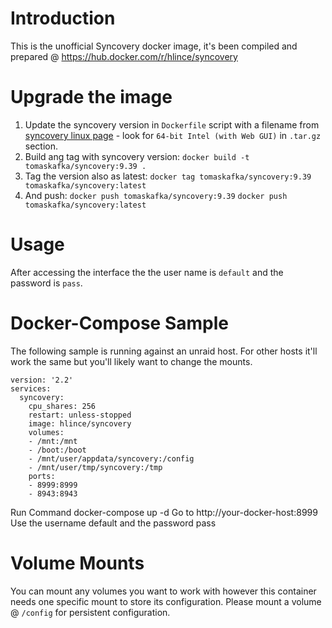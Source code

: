 # Introduction
This is the unofficial Syncovery docker image, it's been compiled and prepared @ https://hub.docker.com/r/hlince/syncovery

# Upgrade the image
1. Update the syncovery version in `Dockerfile` script with a filename from [syncovery linux page](https://www.syncovery.com/syncovery9linux/) - look for `64-bit Intel (with Web GUI)` in `.tar.gz` section.
2. Build ang tag with syncovery version: `docker build -t tomaskafka/syncovery:9.39 .`
3. Tag the version also as latest:
  `docker tag tomaskafka/syncovery:9.39 tomaskafka/syncovery:latest`
4. And push:
  `docker push tomaskafka/syncovery:9.39`
  `docker push tomaskafka/syncovery:latest`

# Usage
After accessing the interface the the user name is `default` and the password is `pass`.

# Docker-Compose Sample
The following sample is running against an unraid host. For other hosts it'll work the same but you'll likely want to change the mounts.

```
version: '2.2'
services:
  syncovery:
    cpu_shares: 256
    restart: unless-stopped
    image: hlince/syncovery
    volumes:
    - /mnt:/mnt
    - /boot:/boot
    - /mnt/user/appdata/syncovery:/config
    - /mnt/user/tmp/syncovery:/tmp
    ports:
    - 8999:8999
    - 8943:8943

```
Run Command docker-compose up -d
Go to http://your-docker-host:8999
Use the username default and the password pass

# Volume Mounts

You can mount any volumes you want to work with however this container needs one specific mount to store its configuration. Please mount a volume @ `/config` for persistent configuration. 
